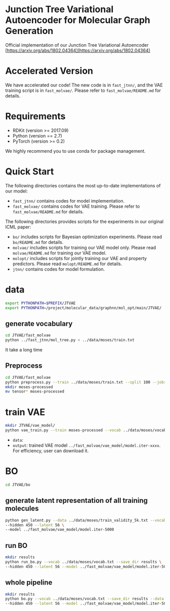 # Junction Tree Variational Autoencoder for Molecular Graph Generation

Official implementation of our Junction Tree Variational Autoencoder [https://arxiv.org/abs/1802.04364](https://arxiv.org/abs/1802.04364)



# Accelerated Version
We have accelerated our code! The new code is in `fast_jtnn/`, and the VAE training script is in `fast_molvae/`. Please refer to `fast_molvae/README.md` for details.

# Requirements
* RDKit (version >= 2017.09)
* Python (version == 2.7)
* PyTorch (version >= 0.2)


We highly recommend you to use conda for package management.

# Quick Start
The following directories contains the most up-to-date implementations of our model:
* `fast_jtnn/` contains codes for model implementation.
* `fast_molvae/` contains codes for VAE training. Please refer to `fast_molvae/README.md` for details.

The following directories provides scripts for the experiments in our original ICML paper:
* `bo/` includes scripts for Bayesian optimization experiments. Please read `bo/README.md` for details.
* `molvae/` includes scripts for training our VAE model only. Please read `molvae/README.md` for training our VAE model.
* `molopt/` includes scripts for jointly training our VAE and property predictors. Please read `molopt/README.md` for details.
* `jtnn/` contains codes for model formulation.



# data 

```bash
export PYTHONPATH=$PREFIX/JTVAE
export PYTHONPATH=/project/molecular_data/graphnn/mol_opt/main/JTVAE/
```

## generate vocabulary 

```bash
cd JTVAE/fast_molvae 
python ../fast_jtnn/mol_tree.py < ../data/moses/train.txt 
```
It take a long time 


## Preprocess 
```bash
cd JTVAE/fast_molvae 
python preprocess.py --train ../data/moses/train.txt --split 100 --jobs 16
mkdir moses-processed
mv tensor* moses-processed
```


# train VAE

```bash 
mkdir JTVAE/vae_model/
python vae_train.py --train moses-processed --vocab ../data/moses/vocab.txt --save_dir vae_model/
```

- `data`: 
- `output`: trained VAE model `../fast_molvae/vae_model/model.iter-xxxx`. For efficiency, user can download it. 


# BO 

```bash 
cd JTVAE/bo
```

## generate latent representation of all training molecules

```bash
python gen_latent.py --data ../data/moses/train_validity_5k.txt --vocab ../data/moses/vocab.txt \
--hidden 450 --latent 56 \
--model ../fast_molvae/vae_model/model.iter-5000
```



## run BO 
```bash 
mkdir results
python run_bo.py --vocab ../data/moses/vocab.txt --save_dir results \
--hidden 450 --latent 56 --model ../fast_molvae/vae_model/model.iter-5000
```



## whole pipeline
```bash 
mkdir results
python bo.py --vocab ../data/moses/vocab.txt --save_dir results --data ../data/moses/train_validity_5k.txt \
--hidden 450 --latent 56 --model ../fast_molvae/vae_model/model.iter-5000
```



